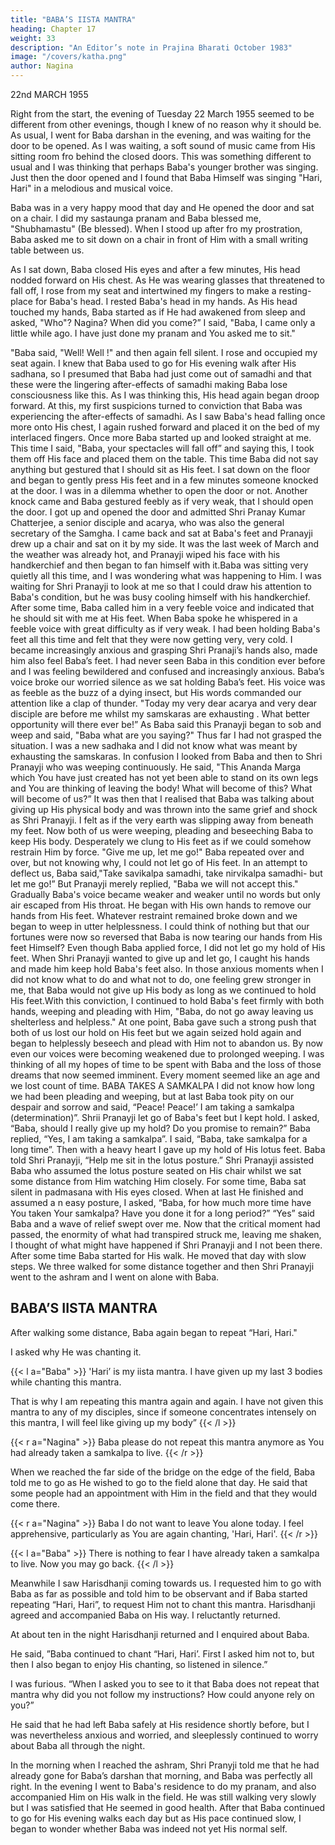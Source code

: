 ```yaml
---
title: "BABA’S IISTA MANTRA"
heading: Chapter 17
weight: 33
description: "An Editor’s note in Prajina Bharati October 1983"
image: "/covers/katha.png"
author: Nagina
---
```




22nd MARCH 1955

Right from the start, the evening of Tuesday 22 March 1955 seemed to be
different from other evenings, though I knew of no reason why it should be. As usual, I
went for Baba darshan in the evening, and was waiting for the door to be opened. As I
was waiting, a soft sound of music came from His sitting room fro behind the closed
doors. This was something different to usual and I was thinking that perhaps Baba's
younger brother was singing. Just then the door opened and I found that Baba Himself
was singing "Hari, Hari" in a melodious and musical voice.

Baba was in a very happy mood that day and He opened the door and sat on a
chair. I did my sastaunga pranam and Baba blessed me, "Shubhamastu" (Be blessed).
When I stood up after fro my prostration, Baba asked me to sit down on a chair
in front of Him with a small writing table between us.

As I sat down, Baba closed His eyes and after a few minutes, His head nodded
forward on His chest. As He was wearing glasses that threatened to fall off, I rose from
my seat and intertwined my fingers to make a resting-place for Baba's head. I rested
Baba's head in my hands. As His head touched my hands, Baba started as if He had
awakened from sleep and asked, "Who"? Nagina? When did you come?”
I said, "Baba, I came only a little while ago. I have just done my pranam and
You asked me to sit."

"Baba said, "Well! Well !" and then again fell silent.
I rose and occupied my seat again. I knew that Baba used to go for His evening
walk after His sadhana, so I presumed that Baba had just come out of samadhi and
that these were the lingering after-effects of samadhi making Baba lose consciousness
like this. As I was thinking this, His head again began droop forward. At this, my first
suspicions turned to conviction that Baba was experiencing the after-effects of
samadhi. As I saw Baba's head falling once more onto His chest, I again rushed
forward and placed it on the bed of my interlaced fingers. Once more Baba started up
and looked straight at me.
This time I said, "Baba, your spectacles will fall off” and saying this, I took them
off His face and placed them on the table.
This time Baba did not say anything but gestured that I should sit as His feet. I
sat down on the floor and began to gently press His feet and in a few minutes someone
knocked at the door. I was in a dilemma whether to open the door or not. Another
knock came and Baba gestured feebly as if very weak, that I should open the door.
I got up and opened the door and admitted Shri Pranay Kumar Chatterjee, a
senior disciple and acarya, who was also the general secretary of the Samgha. I came
back and sat at Baba's feet and Pranayji drew up a chair and sat on it by my side. It
was the last week of March and the weather was already hot, and Pranayji wiped his
face with his handkerchief and then began to fan himself with it.Baba was sitting very quietly all this time, and I was wondering what was
happening to Him. I was waiting for Shri Pranayji to look at me so that I could draw his
attention to Baba's condition, but he was busy cooling himself with his handkerchief.
After some time, Baba called him in a very feeble voice and indicated that he should sit
with me at His feet.
When Baba spoke he whispered in a feeble voice with great difficulty as if very
weak. I had been holding Baba's feet all this time and felt that they were now getting
very, very cold. I became increasingly anxious and grasping Shri Pranaji’s hands also,
made him also feel Baba’s feet.
I had never seen Baba in this condition ever before and I was feeling
bewildered and confused and increasingly anxious.
Baba’s voice broke our worried silence as we sat holding Baba’s feet. His voice
was as feeble as the buzz of a dying insect, but His words commanded our attention
like a clap of thunder.
"Today my very dear acarya and very dear disciple are before me whilst my
samskaras are exhausting . What better opportunity will there ever be!”
As Baba said this Pranayji began to sob and weep and said, "Baba what are
you saying?"
Thus far I had not grasped the situation. I was a new sadhaka and I did not
know what was meant by exhausting the samskaras. In confusion I looked from Baba
and then to Shri Pranayji who was weeping continuously. He said, "This Ananda Marga
which You have just created has not yet been able to stand on its own legs and You
are thinking of leaving the body! What will become of this? What will become of us?”
It was then that I realised that Baba was talking about giving up His physical
body and was thrown into the same grief and shock as Shri Pranayji. I felt as if the very
earth was slipping away from beneath my feet. Now both of us were weeping, pleading
and beseeching Baba to keep His body. Desperately we clung to His feet as if we could
somehow restrain Him by force.
"Give me up, let me go!" Baba repeated over and over, but not knowing why, I
could not let go of His feet.
In an attempt to deflect us, Baba said,"Take savikalpa samadhi, take nirvikalpa
samadhi- but let me go!” But Pranayji merely replied, "Baba we will not accept this."
Gradually Baba's voice became weaker and weaker until no words but only air
escaped from His throat. He began with His own hands to remove our hands from His
feet. Whatever restraint remained broke down and we began to weep in utter
helplessness. I could think of nothing but that our fortunes were now so reversed that
Baba is now tearing our hands from His feet Himself?
Even though Baba applied force, I did not let go my hold of His feet. When Shri
Pranayji wanted to give up and let go, I caught his hands and made him keep hold
Baba's feet also. In those anxious moments when I did not know what to do and what
not to do, one feeling grew stronger in me, that Baba would not give up His body as
long as we continued to hold His feet.With this conviction, I continued to hold Baba's feet firmly with both hands,
weeping and pleading with Him, "Baba, do not go away leaving us shelterless and
helpless."
At one point, Baba gave such a strong push that both of us lost our hold on His
feet but we again seized hold again and began to helplessly beseech and plead with
Him not to abandon us. By now even our voices were becoming weakened due to
prolonged weeping.
I was thinking of all my hopes of time to be spent with Baba and the loss of
those dreams that now seemed imminent. Every moment seemed like an age and we
lost count of time.
BABA TAKES A SAMKALPA
I did not know how long we had been pleading and weeping, but at last Baba
took pity on our despair and sorrow and said, “Peace! Peace!’ I am taking a samkalpa
(determination)”.
Shrii Pranayji let go of Baba's feet but I kept hold. I asked, “Baba, should I really
give up my hold? Do you promise to remain?”
Baba replied, “Yes, I am taking a samkalpa”.
I said, “Baba, take samkalpa for a long time”. Then with a heavy heart I gave up
my hold of His lotus feet.
Baba told Shri Pranayji, “Help me sit in the lotus posture.”
Shri Pranayji assisted Baba who assumed the lotus posture seated on His chair
whilst we sat some distance from Him watching Him closely.
For some time, Baba sat silent in padmasana with His eyes closed. When at
last He finished and assumed a n easy posture, I asked, “Baba, for how much more
time have You taken Your samkalpa? Have you done it for a long period?”
“Yes” said Baba and a wave of relief swept over me. Now that the critical
moment had passed, the enormity of what had transpired struck me, leaving me
shaken, I thought of what might have happened if Shri Pranayji and I not been there.
After some time Baba started for His walk. He moved that day with slow steps.
We three walked for some distance together and then Shri Pranayji went to the ashram
and I went on alone with Baba.

## BABA’S IISTA MANTRA

After walking some distance, Baba again began to repeat “Hari, Hari."

I asked why He was chanting it. 


{{< l a="Baba" >}}
'Hari’ is my iista mantra. I have given up my last 3 bodies while chanting this mantra. 

That is why I am repeating this mantra again and again. I have not given this mantra to any of my disciples, since if someone concentrates intensely on this mantra, I will feel like giving up my body”
{{< /l >}}

{{< r a="Nagina" >}}
Baba please do not repeat this mantra anymore as You had already taken a samkalpa to live.
{{< /r >}}

When we reached the far side of the bridge on the edge of the field, Baba told me to go as He wished to go to the field alone that day. He said that some people had an appointment with Him in the field and that they would come there.

{{< r a="Nagina" >}}
Baba I do not want to leave You alone today. I feel apprehensive, particularly as You are again chanting, 'Hari, Hari'.
{{< /r >}}

{{< l a="Baba" >}}
There is nothing to fear I have already taken a samkalpa to live. Now you may go back.
{{< /l >}}

Meanwhile I saw Harisdhanji coming towards us. I requested him to go with Baba as far as possible and told him to be observant and if Baba started repeating “Hari, Hari”, to request Him not to chant this mantra. Harisdhanji agreed and
accompanied Baba on His way. I reluctantly returned.

At about ten in the night Harisdhanji returned and I enquired about Baba.

He said, ”Baba continued to chant “Hari, Hari’. First I asked him not to, but then I also began to enjoy His chanting, so listened in silence.” 

I was furious. “When I asked you to see to it that Baba does not repeat that mantra why did you not follow my instructions? How could anyone rely on you?” 

He said that he had left Baba safely at His residence shortly before, but I was
nevertheless anxious and worried, and sleeplessly continued to worry about Baba all
through the night.

In the morning when I reached the ashram, Shri Pranyji told me that he had
already gone for Baba’s darshan that morning, and Baba was perfectly all right. In the
evening I went to Baba's residence to do my pranam, and also accompanied Him on
His walk in the field. He was still walking very slowly but I was satisfied that He seemed
in good health. After that Baba continued to go for His evening walks each day but as
His pace continued slow, I began to wonder whether Baba was indeed not yet His
normal self.

